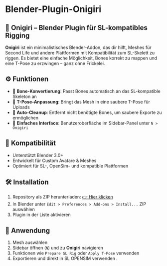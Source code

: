 # Blender-Plugin-Onigiri

## 🍙 Onigiri – Blender Plugin für SL-kompatibles Rigging

**Onigiri** ist ein minimalistisches Blender-Addon, das dir hilft, Meshes für Second Life und andere Plattformen mit Kompatibilität zum SL-Skelett zu riggen. Es bietet eine einfache Möglichkeit, Bones korrekt zu mappen und eine T-Pose zu erzwingen – ganz ohne Frickelei.

## ⚙️ Funktionen

- 🔁 **Bone-Konvertierung**: Passt Bones automatisch an das SL-kompatible Skeleton an
- 🤸 **T-Pose-Anpassung**: Bringt das Mesh in eine saubere T-Pose für Uploads
- 🧼 **Auto-Cleanup**: Entfernt nicht benötigte Bones, um saubere Exporte zu ermöglichen
- 🧱 **Einfaches Interface**: Benutzeroberfläche im Sidebar-Panel unter `N > Onigiri`

## 🧪 Kompatibilität

- Unterstützt Blender 3.0+
- Entwickelt für Custom Avatare & Meshes
- Optimiert für SL-, OpenSim- und kompatible Plattformen

## 🛠️ Installation

1. Repository als ZIP herunterladen:
   [👉 Hier klicken](https://github.com/ManfredAabye/Blender-Plugin-Onigiri/archive/refs/heads/main.zip)
2. In Blender unter `Edit > Preferences > Add-ons > Install...` ZIP auswählen
3. Plugin in der Liste aktivieren

## 🚀 Anwendung

1. Mesh auswählen
2. Sidebar öffnen (`N`) und zu **Onigiri** navigieren
3. Funktionen wie `Prepare SL Rig` oder `Apply T-Pose` verwenden
4. Exportieren und direkt in SL OPENSIM verwenden
.

